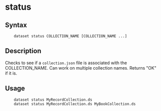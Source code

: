 
# status

## Syntax

```
    dataset status COLLECTION_NAME [COLLECTION_NAME ...]
```

## Description

Checks to see if a `collection.json` file is associated with the COLLECTION_NAME. Can work on multiple
collection names. Returns "OK" if it is.

## Usage

```
    dataset status MyRecordCollection.ds
    dataset status MyRecordCollection.ds MyBookCollection.ds
```

